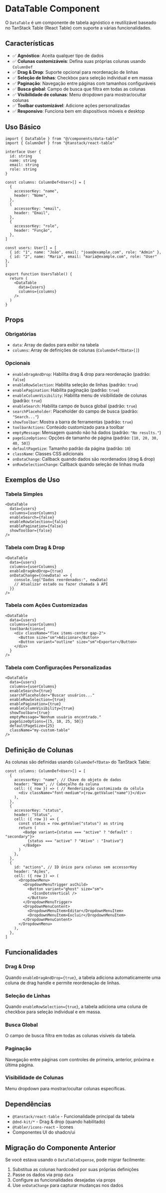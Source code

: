 # DataTable Component

O `DataTable` é um componente de tabela agnóstico e reutilizável baseado no TanStack Table (React Table) com suporte a várias funcionalidades.

## Características

- ✅ **Agnóstico**: Aceita qualquer tipo de dados
- ✅ **Colunas customizáveis**: Defina suas próprias colunas usando `ColumnDef`
- ✅ **Drag & Drop**: Suporte opcional para reordenação de linhas
- ✅ **Seleção de linhas**: Checkbox para seleção individual e em massa
- ✅ **Paginação**: Navegação entre páginas com tamanhos configuráveis
- ✅ **Busca global**: Campo de busca que filtra em todas as colunas
- ✅ **Visibilidade de colunas**: Menu dropdown para mostrar/ocultar colunas
- ✅ **Toolbar customizável**: Adicione ações personalizadas
- ✅ **Responsivo**: Funciona bem em dispositivos móveis e desktop

## Uso Básico

```tsx
import { DataTable } from "@/components/data-table"
import { ColumnDef } from "@tanstack/react-table"

interface User {
  id: string
  name: string
  email: string
  role: string
}

const columns: ColumnDef<User>[] = [
  {
    accessorKey: "name",
    header: "Nome",
  },
  {
    accessorKey: "email",
    header: "Email",
  },
  {
    accessorKey: "role",
    header: "Função",
  },
]

const users: User[] = [
  { id: "1", name: "João", email: "joao@example.com", role: "Admin" },
  { id: "2", name: "Maria", email: "maria@example.com", role: "User" },
]

export function UsersTable() {
  return (
    <DataTable
      data={users}
      columns={columns}
    />
  )
}
```

## Props

### Obrigatórias

- `data`: Array de dados para exibir na tabela
- `columns`: Array de definições de colunas (`ColumnDef<TData>[]`)

### Opcionais

- `enableDragAndDrop`: Habilita drag & drop para reordenação (padrão: `false`)
- `enableRowSelection`: Habilita seleção de linhas (padrão: `true`)
- `enablePagination`: Habilita paginação (padrão: `true`)
- `enableColumnVisibility`: Habilita menu de visibilidade de colunas (padrão: `true`)
- `enableSearch`: Habilita campo de busca global (padrão: `true`)
- `searchPlaceholder`: Placeholder do campo de busca (padrão: `"Search..."`)
- `showToolbar`: Mostra a barra de ferramentas (padrão: `true`)
- `toolbarActions`: Conteúdo customizado para a toolbar
- `emptyMessage`: Mensagem quando não há dados (padrão: `"No results."`)
- `pageSizeOptions`: Opções de tamanho de página (padrão: `[10, 20, 30, 40, 50]`)
- `defaultPageSize`: Tamanho padrão da página (padrão: `10`)
- `className`: Classes CSS adicionais
- `onDataChange`: Callback quando dados são reordenados (drag & drop)
- `onRowSelectionChange`: Callback quando seleção de linhas muda

## Exemplos de Uso

### Tabela Simples

```tsx
<DataTable
  data={users}
  columns={userColumns}
  enableSearch={false}
  enableRowSelection={false}
  enablePagination={false}
  showToolbar={false}
/>
```

### Tabela com Drag & Drop

```tsx
<DataTable
  data={users}
  columns={userColumns}
  enableDragAndDrop={true}
  onDataChange={(newData) => {
    console.log("Dados reordenados:", newData)
    // Atualizar estado ou fazer chamada à API
  }}
/>
```

### Tabela com Ações Customizadas

```tsx
<DataTable
  data={users}
  columns={userColumns}
  toolbarActions={
    <div className="flex items-center gap-2">
      <Button size="sm">Adicionar</Button>
      <Button variant="outline" size="sm">Exportar</Button>
    </div>
  }
/>
```

### Tabela com Configurações Personalizadas

```tsx
<DataTable
  data={users}
  columns={userColumns}
  enableSearch={true}
  searchPlaceholder="Buscar usuários..."
  enableRowSelection={true}
  enablePagination={true}
  enableColumnVisibility={true}
  showToolbar={true}
  emptyMessage="Nenhum usuário encontrado."
  pageSizeOptions={[5, 10, 25, 50]}
  defaultPageSize={25}
  className="my-custom-table"
/>
```

## Definição de Colunas

As colunas são definidas usando `ColumnDef<TData>` do TanStack Table:

```tsx
const columns: ColumnDef<User>[] = [
  {
    accessorKey: "name", // Chave do objeto de dados
    header: "Nome", // Cabeçalho da coluna
    cell: ({ row }) => ( // Renderização customizada da célula
      <div className="font-medium">{row.getValue("name")}</div>
    ),
  },
  {
    accessorKey: "status",
    header: "Status",
    cell: ({ row }) => {
      const status = row.getValue("status") as string
      return (
        <Badge variant={status === "active" ? "default" : "secondary"}>
          {status === "active" ? "Ativo" : "Inativo"}
        </Badge>
      )
    },
  },
  {
    id: "actions", // ID único para colunas sem accessorKey
    header: "Ações",
    cell: ({ row }) => (
      <DropdownMenu>
        <DropdownMenuTrigger asChild>
          <Button variant="ghost" size="sm">
            <IconDotsVertical />
          </Button>
        </DropdownMenuTrigger>
        <DropdownMenuContent>
          <DropdownMenuItem>Editar</DropdownMenuItem>
          <DropdownMenuItem>Excluir</DropdownMenuItem>
        </DropdownMenuContent>
      </DropdownMenu>
    ),
  },
]
```

## Funcionalidades

### Drag & Drop

Quando `enableDragAndDrop={true}`, a tabela adiciona automaticamente uma coluna de drag handle e permite reordenação de linhas.

### Seleção de Linhas

Quando `enableRowSelection={true}`, a tabela adiciona uma coluna de checkbox para seleção individual e em massa.

### Busca Global

O campo de busca filtra em todas as colunas visíveis da tabela.

### Paginação

Navegação entre páginas com controles de primeira, anterior, próxima e última página.

### Visibilidade de Colunas

Menu dropdown para mostrar/ocultar colunas específicas.

## Dependências

- `@tanstack/react-table` - Funcionalidade principal da tabela
- `@dnd-kit/*` - Drag & drop (quando habilitado)
- `@tabler/icons-react` - Ícones
- Componentes UI do shadcn/ui

## Migração do Componente Anterior

Se você estava usando o `DataTableExpense`, pode migrar facilmente:

1. Substitua as colunas hardcoded por suas próprias definições
2. Passe os dados via prop `data`
3. Configure as funcionalidades desejadas via props
4. Use `onDataChange` para capturar mudanças nos dados

